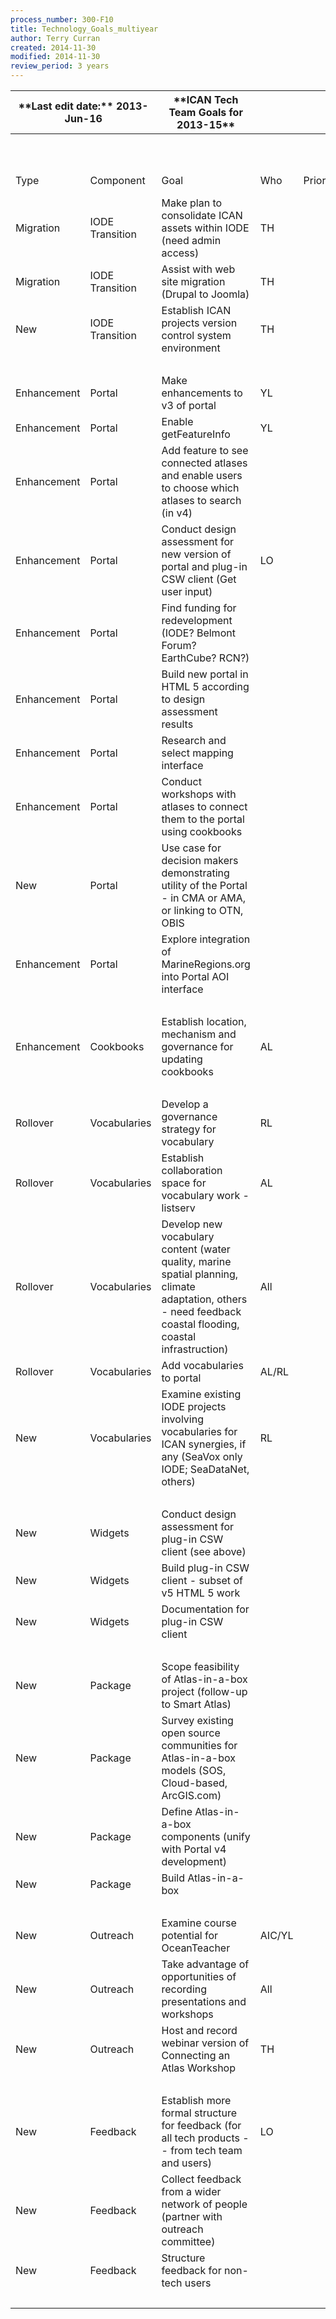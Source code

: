 ```yaml
---
process_number: 300-F10
title: Technology_Goals_multiyear
author: Terry Curran
created: 2014-11-30
modified: 2014-11-30
review_period: 3 years
---
```


<table>
<colgroup>
<col style="width: 9%" />
<col style="width: 10%" />
<col style="width: 49%" />
<col style="width: 9%" />
<col style="width: 6%" />
<col style="width: 6%" />
<col style="width: 7%" />
</colgroup>
<thead>
<tr>
<th colspan="2">**Last edit date:** 2013-Jun-16</th>
<th><strong>**ICAN Tech Team Goals for 2013-15**</strong></th>
<th> </th>
<th> </th>
<th> </th>
<th>101-F01</th>
</tr>
</thead>
<tbody>
<tr>
<td><em> </em></td>
<td></td>
<td></td>
<td></td>
<td></td>
<td></td>
<td><em> </em></td>
</tr>
<tr>
<td> </td>
<td></td>
<td></td>
<td></td>
<td></td>
<td></td>
<td> </td>
</tr>
<tr>
<td>Type</td>
<td>Component</td>
<td>Goal</td>
<td>Who</td>
<td>Priority</td>
<td>End Date</td>
<td>Status</td>
</tr>
<tr>
<td>Migration</td>
<td>IODE Transition</td>
<td>Make plan to consolidate ICAN assets within IODE (need admin access)</td>
<td>TH</td>
<td> </td>
<td> </td>
<td> </td>
</tr>
<tr>
<td>Migration</td>
<td>IODE Transition</td>
<td>Assist with web site migration (Drupal to Joomla)</td>
<td>TH</td>
<td> </td>
<td> </td>
<td> </td>
</tr>
<tr>
<td>New</td>
<td>IODE Transition</td>
<td>Establish ICAN projects version control system environment</td>
<td>TH</td>
<td> </td>
<td> </td>
<td> </td>
</tr>
<tr>
<td> </td>
<td> </td>
<td> </td>
<td> </td>
<td> </td>
<td> </td>
<td> </td>
</tr>
<tr>
<td>Enhancement</td>
<td>Portal</td>
<td>Make enhancements to v3 of portal</td>
<td>YL</td>
<td> </td>
<td> </td>
<td> </td>
</tr>
<tr>
<td>Enhancement</td>
<td>Portal</td>
<td>Enable getFeatureInfo</td>
<td>YL</td>
<td> </td>
<td> </td>
<td> </td>
</tr>
<tr>
<td>Enhancement</td>
<td>Portal</td>
<td>Add feature to see connected atlases and enable users to choose which atlases to search (in v4)</td>
<td> </td>
<td> </td>
<td> </td>
<td> </td>
</tr>
<tr>
<td>Enhancement</td>
<td>Portal</td>
<td>Conduct design assessment for new version of portal and plug-in CSW client (Get user input)</td>
<td>LO</td>
<td> </td>
<td> </td>
<td> </td>
</tr>
<tr>
<td>Enhancement</td>
<td>Portal</td>
<td>Find funding for redevelopment (IODE? Belmont Forum? EarthCube? RCN?)</td>
<td> </td>
<td> </td>
<td> </td>
<td> </td>
</tr>
<tr>
<td>Enhancement</td>
<td>Portal</td>
<td>Build new portal in HTML 5 according to design assessment results</td>
<td> </td>
<td> </td>
<td> </td>
<td> </td>
</tr>
<tr>
<td>Enhancement</td>
<td>Portal</td>
<td>Research and select mapping interface</td>
<td> </td>
<td> </td>
<td> </td>
<td> </td>
</tr>
<tr>
<td>Enhancement</td>
<td>Portal</td>
<td>Conduct workshops with atlases to connect them to the portal using cookbooks</td>
<td> </td>
<td> </td>
<td> </td>
<td> </td>
</tr>
<tr>
<td>New</td>
<td>Portal</td>
<td>Use case for decision makers demonstrating utility of the Portal - in CMA or AMA, or linking to OTN, OBIS</td>
<td> </td>
<td> </td>
<td> </td>
<td> </td>
</tr>
<tr>
<td>Enhancement</td>
<td>Portal</td>
<td>Explore integration of MarineRegions.org into Portal AOI interface</td>
<td> </td>
<td> </td>
<td> </td>
<td> </td>
</tr>
<tr>
<td> </td>
<td> </td>
<td> </td>
<td> </td>
<td> </td>
<td> </td>
<td> </td>
</tr>
<tr>
<td>Enhancement</td>
<td>Cookbooks</td>
<td>Establish location, mechanism and governance for updating cookbooks</td>
<td>AL</td>
<td> </td>
<td> </td>
<td> </td>
</tr>
<tr>
<td> </td>
<td> </td>
<td> </td>
<td> </td>
<td> </td>
<td> </td>
<td> </td>
</tr>
<tr>
<td>Rollover</td>
<td>Vocabularies</td>
<td>Develop a governance strategy for vocabulary</td>
<td>RL</td>
<td> </td>
<td> </td>
<td> </td>
</tr>
<tr>
<td>Rollover</td>
<td>Vocabularies</td>
<td>Establish collaboration space for vocabulary work - listserv</td>
<td>AL</td>
<td> </td>
<td> </td>
<td> </td>
</tr>
<tr>
<td>Rollover</td>
<td>Vocabularies</td>
<td>Develop new vocabulary content (water quality, marine spatial planning, climate adaptation, others - need feedback coastal flooding, coastal infrastruction)</td>
<td>All</td>
<td> </td>
<td> </td>
<td> </td>
</tr>
<tr>
<td>Rollover</td>
<td>Vocabularies</td>
<td>Add vocabularies to portal</td>
<td>AL/RL</td>
<td> </td>
<td> </td>
<td> </td>
</tr>
<tr>
<td>New</td>
<td>Vocabularies</td>
<td>Examine existing IODE projects involving vocabularies for ICAN synergies, if any (SeaVox only IODE; SeaDataNet, others)</td>
<td>RL</td>
<td> </td>
<td> </td>
<td> </td>
</tr>
<tr>
<td> </td>
<td> </td>
<td> </td>
<td> </td>
<td> </td>
<td> </td>
<td> </td>
</tr>
<tr>
<td>New</td>
<td>Widgets</td>
<td>Conduct design assessment for plug-in CSW client (see above)</td>
<td> </td>
<td> </td>
<td> </td>
<td> </td>
</tr>
<tr>
<td>New</td>
<td>Widgets</td>
<td>Build plug-in CSW client - subset of v5 HTML 5 work</td>
<td> </td>
<td> </td>
<td> </td>
<td> </td>
</tr>
<tr>
<td>New</td>
<td>Widgets</td>
<td>Documentation for plug-in CSW client</td>
<td> </td>
<td> </td>
<td> </td>
<td> </td>
</tr>
<tr>
<td> </td>
<td> </td>
<td> </td>
<td> </td>
<td> </td>
<td> </td>
<td> </td>
</tr>
<tr>
<td>New</td>
<td>Package</td>
<td>Scope feasibility of Atlas-in-a-box project (follow-up to Smart Atlas)</td>
<td> </td>
<td> </td>
<td> </td>
<td> </td>
</tr>
<tr>
<td>New</td>
<td>Package</td>
<td>Survey existing open source communities for Atlas-in-a-box models (SOS, Cloud-based, ArcGIS.com)</td>
<td> </td>
<td> </td>
<td> </td>
<td> </td>
</tr>
<tr>
<td>New</td>
<td>Package</td>
<td>Define Atlas-in-a-box components (unify with Portal v4 development)</td>
<td> </td>
<td> </td>
<td> </td>
<td> </td>
</tr>
<tr>
<td>New</td>
<td>Package</td>
<td>Build Atlas-in-a-box</td>
<td> </td>
<td> </td>
<td> </td>
<td> </td>
</tr>
<tr>
<td> </td>
<td> </td>
<td> </td>
<td> </td>
<td> </td>
<td> </td>
<td> </td>
</tr>
<tr>
<td>New</td>
<td>Outreach</td>
<td>Examine course potential for OceanTeacher</td>
<td>AIC/YL</td>
<td> </td>
<td> </td>
<td> </td>
</tr>
<tr>
<td>New</td>
<td>Outreach</td>
<td>Take advantage of opportunities of recording presentations and workshops</td>
<td>All</td>
<td> </td>
<td> </td>
<td> </td>
</tr>
<tr>
<td>New</td>
<td>Outreach</td>
<td>Host and record webinar version of Connecting an Atlas Workshop</td>
<td>TH</td>
<td> </td>
<td> </td>
<td> </td>
</tr>
<tr>
<td> </td>
<td> </td>
<td> </td>
<td> </td>
<td> </td>
<td> </td>
<td> </td>
</tr>
<tr>
<td>New</td>
<td>Feedback</td>
<td>Establish more formal structure for feedback (for all tech products -- from tech team and users)</td>
<td>LO</td>
<td> </td>
<td> </td>
<td> </td>
</tr>
<tr>
<td>New</td>
<td>Feedback</td>
<td>Collect feedback from a wider network of people (partner with outreach committee)</td>
<td> </td>
<td> </td>
<td> </td>
<td> </td>
</tr>
<tr>
<td>New</td>
<td>Feedback</td>
<td>Structure feedback for non-tech users</td>
<td> </td>
<td> </td>
<td> </td>
<td> </td>
</tr>
<tr>
<td> </td>
<td> </td>
<td> </td>
<td> </td>
<td> </td>
<td> </td>
<td> </td>
</tr>
</tbody>
</table>
